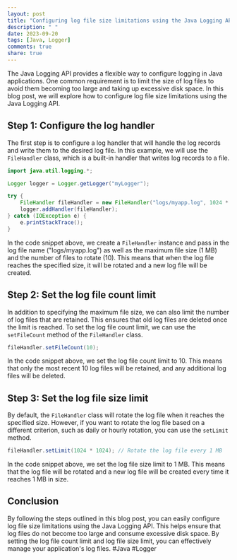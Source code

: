 ```yaml
---
layout: post
title: "Configuring log file size limitations using the Java Logging API"
description: " "
date: 2023-09-20
tags: [Java, Logger]
comments: true
share: true
---
```


The Java Logging API provides a flexible way to configure logging in Java applications. One common requirement is to limit the size of log files to avoid them becoming too large and taking up excessive disk space. In this blog post, we will explore how to configure log file size limitations using the Java Logging API.

## Step 1: Configure the log handler

The first step is to configure a log handler that will handle the log records and write them to the desired log file. In this example, we will use the `FileHandler` class, which is a built-in handler that writes log records to a file.

```java
import java.util.logging.*;

Logger logger = Logger.getLogger("myLogger");

try {
    FileHandler fileHandler = new FileHandler("logs/myapp.log", 1024 * 1024, 10);
    logger.addHandler(fileHandler);
} catch (IOException e) {
    e.printStackTrace();
}
```

In the code snippet above, we create a `FileHandler` instance and pass in the log file name ("logs/myapp.log") as well as the maximum file size (1 MB) and the number of files to rotate (10). This means that when the log file reaches the specified size, it will be rotated and a new log file will be created.

## Step 2: Set the log file count limit

In addition to specifying the maximum file size, we can also limit the number of log files that are retained. This ensures that old log files are deleted once the limit is reached. To set the log file count limit, we can use the `setFileCount` method of the `FileHandler` class.

```java
fileHandler.setFileCount(10);
```

In the code snippet above, we set the log file count limit to 10. This means that only the most recent 10 log files will be retained, and any additional log files will be deleted.

## Step 3: Set the log file size limit

By default, the `FileHandler` class will rotate the log file when it reaches the specified size. However, if you want to rotate the log file based on a different criterion, such as daily or hourly rotation, you can use the `setLimit` method.

```java
fileHandler.setLimit(1024 * 1024); // Rotate the log file every 1 MB
```

In the code snippet above, we set the log file size limit to 1 MB. This means that the log file will be rotated and a new log file will be created every time it reaches 1 MB in size.

## Conclusion

By following the steps outlined in this blog post, you can easily configure log file size limitations using the Java Logging API. This helps ensure that log files do not become too large and consume excessive disk space. By setting the log file count limit and log file size limit, you can effectively manage your application's log files. #Java #Logger